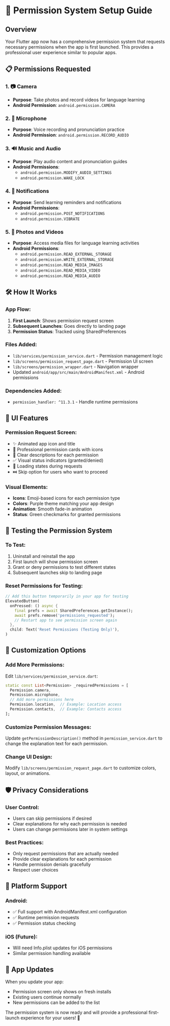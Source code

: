 # 🔐 Permission System Setup Guide

## Overview

Your Flutter app now has a comprehensive permission system that requests necessary permissions when the app is first launched. This provides a professional user experience similar to popular apps.

## 📋 Permissions Requested

### 1. 📷 **Camera**

- **Purpose**: Take photos and record videos for language learning
- **Android Permission**: `android.permission.CAMERA`

### 2. 🎤 **Microphone**

- **Purpose**: Voice recording and pronunciation practice
- **Android Permission**: `android.permission.RECORD_AUDIO`

### 3. 🔊 **Music and Audio**

- **Purpose**: Play audio content and pronunciation guides
- **Android Permissions**:
  - `android.permission.MODIFY_AUDIO_SETTINGS`
  - `android.permission.WAKE_LOCK`

### 4. 🔔 **Notifications**

- **Purpose**: Send learning reminders and notifications
- **Android Permissions**:
  - `android.permission.POST_NOTIFICATIONS`
  - `android.permission.VIBRATE`

### 5. 📸 **Photos and Videos**

- **Purpose**: Access media files for language learning activities
- **Android Permissions**:
  - `android.permission.READ_EXTERNAL_STORAGE`
  - `android.permission.WRITE_EXTERNAL_STORAGE`
  - `android.permission.READ_MEDIA_IMAGES`
  - `android.permission.READ_MEDIA_VIDEO`
  - `android.permission.READ_MEDIA_AUDIO`

## 🛠️ How It Works

### App Flow:

1. **First Launch**: Shows permission request screen
2. **Subsequent Launches**: Goes directly to landing page
3. **Permission Status**: Tracked using SharedPreferences

### Files Added:

- `lib/services/permission_service.dart` - Permission management logic
- `lib/screens/permission_request_page.dart` - Permission UI screen
- `lib/screens/permission_wrapper.dart` - Navigation wrapper
- Updated `android/app/src/main/AndroidManifest.xml` - Android permissions

### Dependencies Added:

- `permission_handler: ^11.3.1` - Handle runtime permissions

## 🎨 UI Features

### Permission Request Screen:

- ✨ Animated app icon and title
- 📱 Professional permission cards with icons
- 🎯 Clear descriptions for each permission
- ✅ Visual status indicators (granted/denied)
- 🔄 Loading states during requests
- ⏭️ Skip option for users who want to proceed

### Visual Elements:

- **Icons**: Emoji-based icons for each permission type
- **Colors**: Purple theme matching your app design
- **Animation**: Smooth fade-in animation
- **Status**: Green checkmarks for granted permissions

## 🚀 Testing the Permission System

### To Test:

1. Uninstall and reinstall the app
2. First launch will show permission screen
3. Grant or deny permissions to test different states
4. Subsequent launches skip to landing page

### Reset Permissions for Testing:

```dart
// Add this button temporarily in your app for testing
ElevatedButton(
  onPressed: () async {
    final prefs = await SharedPreferences.getInstance();
    await prefs.remove('permissions_requested');
    // Restart app to see permission screen again
  },
  child: Text('Reset Permissions (Testing Only)'),
)
```

## 🔧 Customization Options

### Add More Permissions:

Edit `lib/services/permission_service.dart`:

```dart
static const List<Permission> _requiredPermissions = [
  Permission.camera,
  Permission.microphone,
  // Add more permissions here
  Permission.location,  // Example: Location access
  Permission.contacts,  // Example: Contacts access
];
```

### Customize Permission Messages:

Update `getPermissionDescription()` method in `permission_service.dart` to change the explanation text for each permission.

### Change UI Design:

Modify `lib/screens/permission_request_page.dart` to customize colors, layout, or animations.

## 🛡️ Privacy Considerations

### User Control:

- Users can skip permissions if desired
- Clear explanations for why each permission is needed
- Users can change permissions later in system settings

### Best Practices:

- Only request permissions that are actually needed
- Provide clear explanations for each permission
- Handle permission denials gracefully
- Respect user choices

## 📱 Platform Support

### Android:

- ✅ Full support with AndroidManifest.xml configuration
- ✅ Runtime permission requests
- ✅ Permission status checking

### iOS (Future):

- Will need Info.plist updates for iOS permissions
- Similar permission handling available

## 🔄 App Updates

When you update your app:

- Permission screen only shows on fresh installs
- Existing users continue normally
- New permissions can be added to the list

The permission system is now ready and will provide a professional first-launch experience for your users! 🎉
